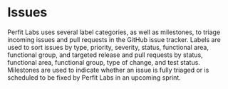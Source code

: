 # Issues

Perfit Labs uses several label categories, as well as milestones, to triage incoming issues and pull requests in the GitHub issue tracker. Labels are used to sort issues by type, priority, severity, status, functional area, functional group, and targeted release and pull requests by status, functional area, functional group, type of change, and test status. Milestones are used to indicate whether an issue is fully triaged or is scheduled to be fixed by Perfit Labs in an upcoming sprint.
